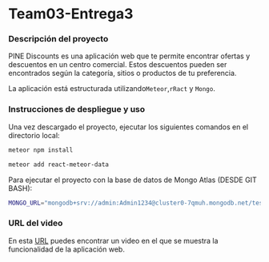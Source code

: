 # Team03-Entrega3

### Descripción del proyecto

PINE Discounts es una aplicación web que te permite encontrar ofertas y descuentos en un centro comercial. Estos descuentos pueden ser encontrados según la categoría, sitios o productos de tu preferencia. 

La aplicación está estructurada utilizando`Meteor`,`rRact` y `Mongo`.

### Instrucciones de despliegue y uso

Una vez descargado el proyecto, ejecutar los siguientes comandos en el directorio local: 

```bash
meteor npm install 
```
```bash
meteor add react-meteor-data 
```


Para ejecutar el proyecto con la base de datos de Mongo Atlas (DESDE GIT BASH):

```bash
MONGO_URL="mongodb+srv://admin:Admin1234@cluster0-7qmuh.mongodb.net/test?retryWrites=true&w=majority" meteor
```


### URL del video

En esta [URL](https://www.youtube.com) puedes encontrar un video en el que se muestra la funcionalidad de la aplicación web. 
